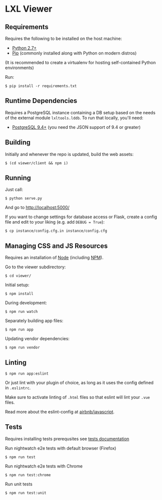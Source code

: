 # LXL Viewer

## Requirements

Requires the following to be installed on the host machine:

* [Python 2.7+](http://python.org/)
* [Pip](https://pip.pypa.io/) (commonly installed along with Python on modern distros)

(It is recommended to create a virtualenv for hosting self-contained Python
environments)

Run:

    $ pip install -r requirements.txt

## Runtime Dependencies

Requires a PostgreSQL instance containing a DB setup based on the needs of the
external module `lxltools.lddb`. To run that locally, you'll need:

* [PostgreSQL 9.4+](http://www.postgresql.org/) (you need the JSON support of 9.4 or greater)

## Building

Initially and whenever the repo is updated, build the web assets:

    $ (cd viewer/client && npm i)

## Running

Just call:

    $ python serve.py

And go to <http://localhost:5000/>

If you want to change settings for database access or Flask, create a config
file and edit to your liking (e.g. add `DEBUG = True`):

    $ cp instance/config.cfg.in instance/config.cfg


## Managing CSS and JS Resources

Requires an installation of [Node](http://nodejs.org/) (including
[NPM](https://www.npmjs.com/)).

Go to the viewer subdirectory:

    $ cd viewer/

Initial setup:

    $ npm install

During development:

    $ npm run watch

Separately building app files:

    $ npm run app

Updating vendor dependencies:

    $ npm run vendor

## Linting

    $ npm run app:eslint

  Or just lint with your plugin of choice, as long as it uses the config defined in ``.eslintrc``.

  Make sure to activate linting of ``.html`` files so that eslint will lint your ``.vue`` files.

  Read more about the eslint-config at [airbnb/javascript](https://github.com/airbnb/javascript).

## Tests

Requires installing tests prerequsites see [tests documentation](/test)


Run nightwatch e2e tests with default browser (Firefox)

    $ npm run test

Run nightwatch e2e tests with Chrome

    $ npm run test:chrome

Run unit tests

    $ npm run test:unit
